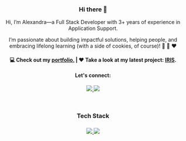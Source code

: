 <h3 align="center"> Hi there 👋</h3>

<p align="center">
Hi, I’m Alexandra—a Full Stack Developer with 3+ years of experience in Application Support.</p>


<p align="center">
I’m passionate about building impactful solutions, helping people, and embracing lifelong learning (with a side of cookies, of course)! 
🚀
🍪
❤️
</p>

<h4 align="center">
💻 Check out my <a href="https://alexandralionga.dev">portfolio.</a> | ❤️ Take a look at my latest project: <a href="https://github.com/alexandra-lionga/iris">IRIS</a>.
</h4>

<h4 align="center">
Let's connect:
</h4>
<p align="center">
  <a href="https://www.linkedin.com/in/alexandralionga">
    <img src="https://skillicons.dev/icons?i=linkedin" />
  </a>
  <a href="mailto:alexandrajoselia@gmail.com">
    <img src="https://skillicons.dev/icons?i=gmail" />
  </a>
</p>

<br/>
<h3 align="center">
Tech Stack
</h3>

<h3 align="center">
<p align="center">
  <a href="https://alexandralionga.dev">
    <img src="https://skillicons.dev/icons?i=html,css,sass,js,py,anaconda,nodejs,mysql,nodejs" />
     <img src="https://skillicons.dev/icons?i=express,react,git,github,postman,linux,pycharm,selenium,vscode" />
  </a>
</p>
</h3>
